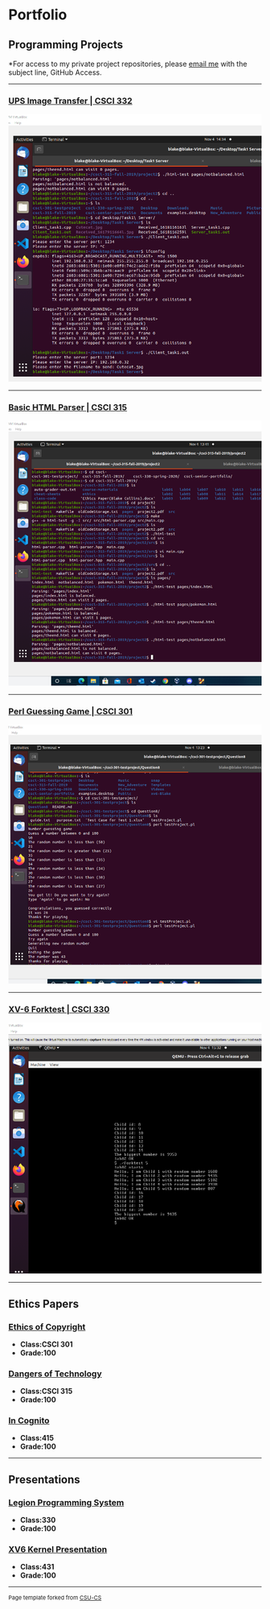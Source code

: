 Portfolio
=========

Programming Projects
--------------------

*For access to my private project repositories, please [email me](mailto:bacollins1@csustudent.net?subject=GitHub%20Access) with the subject line, GitHub Access.

---
### [UPS Image Transfer | CSCI 332](Project1.md)

![screenshot](Seniorscreenshots/Screenshot(96).png)

---
### [Basic HTML Parser | CSCI 315](Project2.md)

![screenshot](Seniorscreenshots/Screenshot(94).png)

---
### [Perl Guessing Game | CSCI 301](Project3.md)

![screenshot](Seniorscreenshots/Screenshot(93).png)

---
### [XV-6 Forktest | CSCI 330](Project4.md)

![screenshot](Seniorscreenshots/Screenshot(98).png)

---

Ethics Papers
-------------

### [Ethics of Copyright](EthicsCopyright(BlakeCollins).pdf)

-   **Class:CSCI 301**  
-   **Grade:100**

### [Dangers of Technology](EthicsPaper(BlakeCollins).pdf)

-   **Class:CSCI 315** 
-   **Grade:100**

### [In Cognito](PrivacyEthics(BlakeCollins).pdf)

-   **Class:415** 
-   **Grade:100**

---

Presentations
-------------

### [Legion Programming System](LegionProgrammingSystem.pdf)

- **Class:330** 
- **Grade:100**


### [XV6 Kernel Presentation](Xv6Presentation.pdf)

- **Class:431** 
- **Grade:100**

---

<p style="font-size:11px">Page template forked from <a href="https://github.com/csu-cs/csci-portfolio">CSU-CS</a></p>
<!-- Remove above link if you don't want to attributive -->
